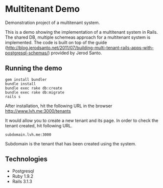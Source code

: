 Multitenant Demo
====================

Demonstration project of a multitenant system.

This is a demo showing the implementation of a multitenant system in Rails. The shared DB, multiple schemeas approach for a multitenant system is implemented. The code is built on top of the guide (http://blog.jerodsanto.net/2011/07/building-multi-tenant-rails-apps-with-postgresql-schemas/) provided by Jerod Santo.

## Running the demo


    gem install bundler
    bundle install
    bundle exec rake db:create
    bundle exec rake db:migrate
    rails s


After installation, hit the following URL in the browser
    http://www.lvh.me:3000/tenants

It would allow you to create a new tenant and its page.
In order to check the tenant created, hit following URL.

    subdomain.lvh.me:3000
Subdomain is the tenant that has been created using the system.

## Technologies

* Postgresql
* Ruby 1.9.2
* Rails 3.1.3